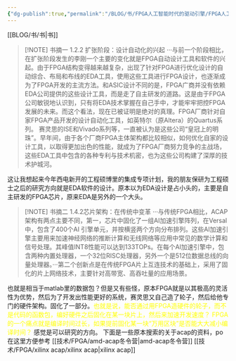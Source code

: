 ```yaml
---
{"dg-publish":true,"permalink":"/BLOG/书/FPGA人工智能时代的驱动引擎/FPGA人工智能时代的驱动引擎/"}
---
```



[[BLOG/书/书\|书]]

> [!NOTE] 书摘一
> 1.2.2 扩张阶段：设计自动化的兴起
> ···与前一个阶段相比，在扩张阶段发生的李刚一个主要的变化就是FPGA自动设计工具和软件的兴起。由于FPGA结构变得越来越复杂，出现了针对FPGA进行优化设计的自动综合、布局和布线的EDA工具，使用这些工具进行FPGA设计，也逐渐成为了FPGA开发的主流方法。和ASIC设计不同的是，FPGA广商并没有依赖EDA公司提供的这些设计工具，而是走了自主研发的道路。这是由于FPGA公司敏锐地认识到，只有将EDA技术掌握在自己手中，才能牢牢把控FPGA发展的未来。而这个看法，现在已被证明是绝对的真理。FPGA厂商针对自家FPGA产品开发的设计自动化工具，如英特尔（原Altera）的Quartus系列。 赛灵思的ISE和Vivado系列等，一直被认为是这些公司“皇冠上的明珠”。早年间，由于各个厂商FPGA主体架构都比较相似，如何优化自家的设计工具，以取得更加出色的性能，就成为了FPGA厂商努力竞争的主战场，这些EDA工具中包含的各种专利与技术机密，也为这些公司构建了深厚的技术护城河。

这让我想起来今年西电新开的工程硕博里的集成专项计划，我的朋友保研为工程硕士之后的研究方向就是EDA软件的设计。原本以为EDA设计是占小头的，主要是自主研发的FPGA芯片，原来EDA是另外的一个大头。


> [!NOTE] 书摘二
> 1.4.2芯片架构：在传统中变革
> ···与传统FPGA相比，ACAP架构有两点主要不同，第一，芯片中固化了一组AI加速引擎阵列，在Versal中，包含了400个AI 引擎单元，并按横竖两个方向分布排列。这些AI加速引擎主要用来加速神经网络的推断计算和无线网络等应用中常见的数学计算和信号处理。其峰值INT8性能可以达到133TOPs。在每个AI加速引擎中，包含两种内置处理器，一个32位RISC处理器，另外一个是512位数据总线的向量处理器。···第二个创新点是在传统FPGA片上互连技术的基础上，采用了固化的片上网络技术，主要针对高带宽、高吞吐量的应用场景。

也就是相当于matlab里的数据包？但是又有些怪，原本FPGA就是以其极高的灵活性为优势，然后为了开发出性能更好的系统，赛灵思又自己造了轮子，然后给他专门的硬件架构。固化了一部分。<font color=yellow>也就是说，能否通过用FPGA造硬件的轮子，而不是代码的函数包，编好硬件之后固化在某一块片上，然后来加速开发速度？</font>
<font color=yellow>FPGA的一个痛点就是编译时间过长，如果提前固化某一块“万用区块”是否能大大减小编译时间？</font>
感觉是可以研究的方向。
下面是一些原本搜索的关于acap的资料，po在这里方便参考
[[技术/FPGA/amd-acap冬令营\|amd-acap冬令营]] [[技术/FPGA/xilinx acap/xilinx acap\|xilinx acap]]


